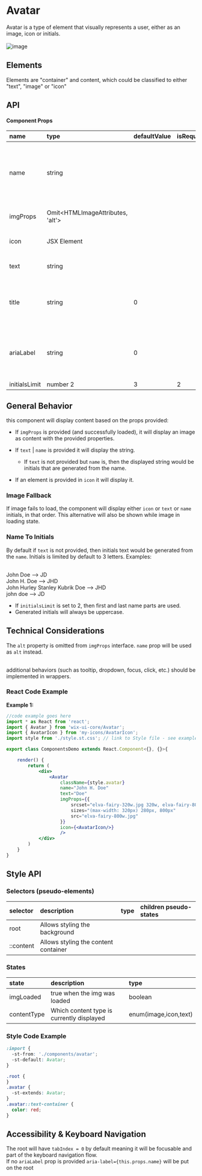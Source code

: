 # Avatar

Avatar is a type of element that visually represents a user, either as an image, icon or initials.
<br><br>
![image](./readme-assets/avatar-types.png)
## Elements

Elements are "container" and content, which could be classified to either "text", "image" or "icon"

## API

#### Component Props

| name      | type                             | defaultValue | isRequired | description                                                            |
|:----------|:---------------------------------|:-------------|:-----------|:-----------------------------------------------------------------------|
| name      | string                           |              |            | The name of the avatar user. Initials will be generated from the name  |
| imgProps  | Omit<HTMLImageAttributes, 'alt'> |              |            | the source url to load image from                                      |
| icon      | JSX Element                      |              |            | an SVG icon component                                                  |
| text      | string                      |              |            | raw text to display as content                                                  |
| title     | string                           | 0            |            | the `title` attribute to put on the root. Defaults to `name` prop      |
| ariaLabel | string                           | 0            |            | the `aria-label` attribute to put on the root. Defaults to `name` prop |
| initialsLimit | number 2 | 3 | 2 | | Sets a letter limit to generated initials.

## General Behavior

this component will display content based on the props provided:

* If `imgProps` is provided (and successfully loaded), it will display an image as content with the provided properties.

* If `text` | `name` is provided it will display the string.
  * If `text` is not provided but `name` is, then the displayed string would be initials that are generated from the name.
* If an element is provided in `icon` it will display it.

### Image Fallback
If image fails to load, the component will display either `icon` or `text` or `name` initials, in that order.
This alternative will also be shown while image in loading state.

### Name To Initials
By default if `text` is not provided, then initials text would be generated from the `name`.
Initials is limited by default to 3 letters.
Examples:

<br/> John Doe --> JD
<br/> John H. Doe --> JHD
<br/> John Hurley Stanley Kubrik Doe --> JHD
<br/> john doe --> JD

* If `initialsLimit` is set to 2, then first and last name parts are used.
* Generated initials will always be uppercase.

## Technical Considerations

The `alt` property is omitted from `imgProps` interface. `name` prop will be used as `alt` instead.<br>

<br>additional behaviors (such as tooltip, dropdown, focus, click, etc.) should be implemented in wrappers.

### React Code Example

**Example 1:**

```jsx
//code example goes here
import * as React from 'react';
import { Avatar } from 'wix-ui-core/Avatar';
import { AvatarIcon } from 'my-icons/AvatarIcon';
import style from './style.st.css'; // link to Style file - see examples of style files below

export class ComponentsDemo extends React.Component<{}, {}>{

    render() {
        return (
            <div>
                <Avatar
                    className={style.avatar}
                    name="John H. Doe"
                    text="Doe"
                    imgProps={{
                        srcset="elva-fairy-320w.jpg 320w, elva-fairy-800w.jpg 800w"
                        sizes="(max-width: 320px) 280px, 800px"
                        src="elva-fairy-800w.jpg"
                    }}
                    icon={<AvatarIcon/>}
                    />
            </div>
        )
    }
}
```

## Style API

### Selectors (pseudo-elements)

| selector          | description                        | type | children pseudo-states |
|:------------------|:-----------------------------------|:-----|:-----------------------|
| root       | Allows styling the background      |      |                        |
| ::content | Allows styling the content container |      |                        |

### States
| state        | description                        | type |
|:-------------|:-----------------------------------|:-----|
| imgLoaded   | true when the img was loaded     | boolean  |
| contentType  | Which content type is currently displayed | enum(image,icon,text) |

### Style Code Example

```css
:import {
  -st-from: './components/avatar';
  -st-default: Avatar;
}

.root {
}
.avatar {
  -st-extends: Avatar;
}
.avatar::text-container {
  color: red;
}
```

## Accessibility & Keyboard Navigation

The root will have `tabIndex = 0` by default meaning it will be focusable and part of the keyboard navigation flow.<br>
If no  `ariaLabel` prop is provided `aria-label={this.props.name}` will be put on the root<br>
